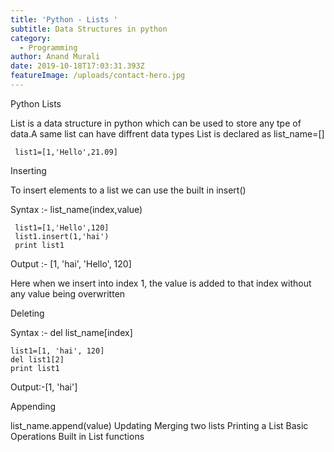 ```yaml
---
title: 'Python - Lists '
subtitle: Data Structures in python
category:
  - Programming
author: Anand Murali
date: 2019-10-18T17:03:31.393Z
featureImage: /uploads/contact-hero.jpg
---
```

Python Lists

List is a data structure in python which can be used to store any tpe of data.A same list can have diffrent data types
List is declared as
list_name=[]

     list1=[1,'Hello',21.09]

Inserting

To insert elements to a list we can use the built in insert()

Syntax :- list_name(index,value)

     list1=[1,'Hello',120]
     list1.insert(1,'hai')
     print list1

Output :- [1, 'hai', 'Hello', 120]

Here when we insert into index 1, the value is added to that index without any value being overwritten

Deleting

Syntax :- del list_name[index]

    list1=[1, 'hai', 120]
    del list1[2]
    print list1

Output:-[1, 'hai']


Appending

list_name.append(value)
Updating
Merging two lists
Printing a List
Basic Operations
Built in List functions

